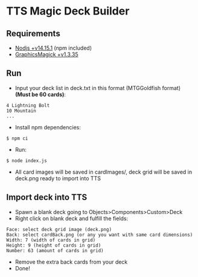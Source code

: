 # TTS Magic Deck Builder

## Requirements
- [Nodjs +v14.15.1](https://nodejs.org/en/) (npm included)
- [GraphicsMagick +v1.3.35](http://www.graphicsmagick.org/)

## Run
- Input your deck list in deck.txt in this format (MTGGoldfish format) **(Must be 60 cards)**:
```
4 Lightning Bolt
10 Mountain
...
```
- Install npm dependencies:
```
$ npm ci
```
- Run:
```
$ node index.js
```
- All card images will be saved in cardImages/, deck grid will be saved in deck.png ready to import into TTS

## Import deck into TTS
- Spawn a blank deck going to Objects>Components>Custom>Deck
- Right click on blank deck and fulfill the fields:
```
Face: select deck grid image (deck.png)
Back: select cardBack.png (or any you want with same card dimensions)
Width: 7 (width of cards in grid)
Height: 9 (height of cards in grid)
Number: 63 (amount of cards in grid)
```
- Remove the extra back cards from your deck
- Done!

